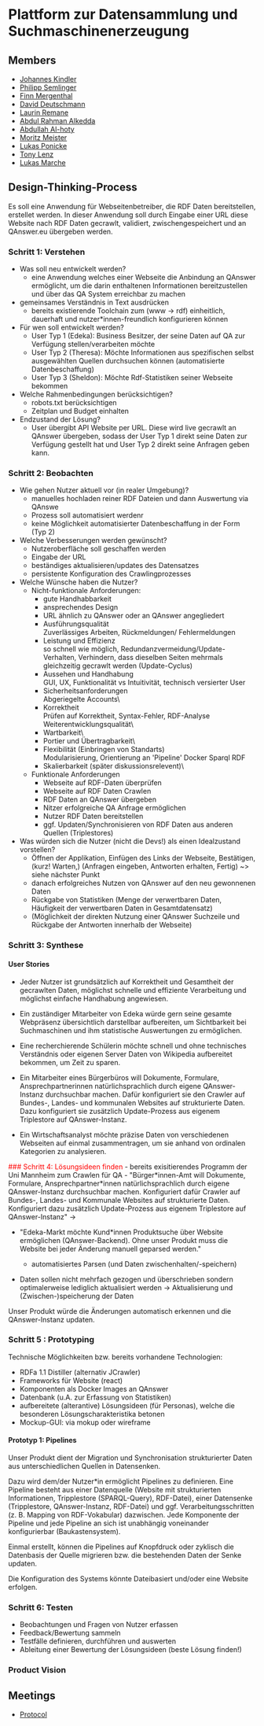 # Plattform zur Datensammlung und Suchmaschinenerzeugung

## Members

- [Johannes Kindler](https://gitlab-softwareprojekt.fim.htwk-leipzig.de/jkindler)
- [Philipp Semlinger](https://gitlab-softwareprojekt.fim.htwk-leipzig.de/psemling)
- [Finn Mergenthal](https://gitlab-softwareprojekt.fim.htwk-leipzig.de/fmergent)
- [David Deutschmann](https://gitlab-softwareprojekt.fim.htwk-leipzig.de/ddeutsch)
- [Laurin Remane](https://gitlab-softwareprojekt.fim.htwk-leipzig.de/mremane)
- [Abdul Rahman Alkedda](https://gitlab-softwareprojekt.fim.htwk-leipzig.de/aalkedda)
- [Abdullah Al-hoty](https://gitlab-softwareprojekt.fim.htwk-leipzig.de/aalhoty)
- [Moritz Meister](https://gitlab-softwareprojekt.fim.htwk-leipzig.de/mmeister)
- [Lukas Ponicke](https://gitlab-softwareprojekt.fim.htwk-leipzig.de/lponicke)
- [Tony Lenz](https://gitlab-softwareprojekt.fim.htwk-leipzig.de/tlenz1)
- [Lukas Marche](https://gitlab-softwareprojekt.fim.htwk-leipzig.de/lmarche)

## Design-Thinking-Process

Es soll eine Anwendung für Webseitenbetreiber, die RDF Daten bereitstellen, erstellet werden. In dieser Anwendung soll durch Eingabe einer URL diese Website nach RDF Daten gecrawlt, validiert, zwischengespeichert und an QAnswer.eu übergeben werden.


### Schritt 1: Verstehen
- Was soll neu entwickelt werden?
    - eine Anwendung welches einer Webseite die Anbindung an QAnswer ermöglicht, um die darin enthaltenen Informationen bereitzustellen und über das QA System erreichbar zu machen
- gemeinsames Verständnis in Text ausdrücken
    - bereits existierende Toolchain zum (www -> rdf) einheitlich, dauerhaft und nutzer*innen-freundlich konfigurieren können
- Für wen soll entwickelt werden?
    - User Typ 1 (Edeka): Business Besitzer, der seine Daten auf QA zur Verfügung stellen/verarbeiten möchte
    - User Typ 2 (Theresa): Möchte Informationen aus spezifischen selbst ausgewählten Quellen durchsuchen können (automatisierte Datenbeschaffung)
    - User Typ 3 (Sheldon): Möchte Rdf-Statistiken seiner Webseite bekommen
- Welche Rahmenbedingungen berücksichtigen?
    - robots.txt berücksichtigen
    - Zeitplan und Budget einhalten
- Endzustand der Lösung?
    - User übergibt API Website per URL. Diese wird live gecrawlt an QAnswer übergeben, sodass der User Typ 1 direkt seine Daten zur Verfügung gestellt hat und User Typ 2 direkt seine Anfragen geben kann.


### Schritt 2: Beobachten
- Wie gehen Nutzer aktuell vor (in realer Umgebung)?
    - manuelles hochladen reiner RDF Dateien und dann Auswertung via QAnswe
    - Prozess soll automatisiert werdenr
    - keine Möglichkeit automatisierter Datenbeschaffung in der Form (Typ 2)
- Welche Verbesserungen werden gewünscht?
    - Nutzeroberfläche soll geschaffen werden
    - Eingabe der URL
    - beständiges aktualisieren/updates des Datensatzes
    - persistente Konfiguration des Crawlingprozesses
- Welche Wünsche haben die Nutzer?
    - Nicht-funktionale Anforderungen:
        - gute Handhabbarkeit
        - ansprechendes Design
        - URL ähnlich zu QAnswer oder an QAnswer angegliedert
        - Ausführungsqualität\
            Zuverlässiges Arbeiten, Rückmeldungen/ Fehlermeldungen
        - Leistung und Effizienz\
            so schnell wie möglich, Redundanzvermeidung/Update-Verhalten, Verhindern, dass dieselben Seiten mehrmals gleichzeitig gecrawlt werden (Update-Cyclus)
        - Aussehen und Handhabung\
            GUI, UX, Funktionalität vs Intuitivität, technisch versierter User
        - Sicherheitsanforderungen\
            Abgeriegelte Accounts\
        - Korrektheit\
            Prüfen auf Korrektheit, Syntax-Fehler, RDF-Analyse
        Weiterentwicklungsqualität\
        - Wartbarkeit\
        - Portier und Übertragbarkeit\
        - Flexibilität (Einbringen von Standarts)\
            Modularisierung, Orientierung an 'Pipeline'
            Docker
            Sparql
            RDF
        - Skalierbarkeit (später diskussionsrelevent)\
    - Funktionale Anforderungen
        - Webseite auf RDF-Daten überprüfen
        - Webseite auf RDF Daten Crawlen
        - RDF Daten an QAnswer übergeben
        - Nitzer erfolgreiche QA Anfrage ermöglichen
        - Nutzer RDF Daten bereitstellen
        - ggf. Updaten/Synchronisieren von RDF Daten aus anderen Quellen (Triplestores)
- Was würden sich die Nutzer (nicht die Devs!) als einen Idealzustand vorstellen?
    - Öffnen der Applikation, Einfügen des Links der Webseite, Bestätigen, (kurz!  Warten,) (Anfragen eingeben, Antworten erhalten, Fertig) ~> siehe nächster Punkt
    - danach erfolgreiches Nutzen von QAnswer auf den neu gewonnenen Daten
    - Rückgabe von Statistiken (Menge der verwertbaren Daten, Häufigkeit der verwertbaren Daten in Gesamtdatensatz)
    - (Möglichkeit der direkten Nutzung einer QAnswer Suchzeile und Rückgabe der Antworten  innerhalb der Webseite)


### Schritt 3: Synthese

#### User Stories
- Jeder Nutzer ist grundsätzlich auf Korrektheit und Gesamtheit der gecrawlten Daten, möglichst schnelle und effiziente Verarbeitung und möglichst einfache Handhabung angewiesen.

- Ein zuständiger Mitarbeiter von Edeka würde gern seine gesamte Webpräsenz übersichtlich darstellbar aufbereiten, um Sichtbarkeit bei Suchmaschinen und ihm statistische Auswertungen zu ermöglichen.

- Eine recherchierende Schülerin möchte schnell und ohne technisches Verständnis oder eigenen Server Daten von Wikipedia aufbereitet bekommen, um Zeit zu sparen.

- Ein Mitarbeiter eines Bürgerbüros will Dokumente, Formulare, Ansprechpartnerinnen natürlichsprachlich durch eigene QAnswer-Instanz durchsuchbar machen. Dafür konfiguriert sie den Crawler auf Bundes-, Landes- und kommunalen Websites auf strukturierte Daten. Dazu konfiguriert sie zusätzlich Update-Prozess aus eigenem Triplestore auf QAnswer-Instanz.

- Ein Wirtschaftsanalyst möchte präzise Daten von verschiedenen Webseiten auf einmal zusammentragen, um sie anhand von ordinalen Kategorien zu analysieren.

<span style="color:red">
### Schritt 4: Lösungsideen finden
</span>
- bereits exisitierendes Programm der Uni Mannheim zum Crawlen für QA
- "Bürger*innen-Amt will Dokumente, Formulare, Ansprechpartner*innen natürlichsprachlich durch eigene QAnswer-Instanz durchsuchbar machen. Konfiguriert dafür Crawler auf Bundes-, Landes- und Kommunale Websites auf strukturierte Daten. Konfiguriert dazu zusätzlich Update-Prozess aus eigenem Triplestore auf QAnswer-Instanz"
    -> 

- "Edeka-Markt möchte Kund*innen Produktsuche über Website ermöglichen (QAnswer-Backend). Ohne unser Produkt muss die Website bei jeder Änderung manuell geparsed werden."
    -  automatisiertes Parsen (und Daten zwischenhalten/-speichern)

-  Daten sollen nicht mehrfach gezogen und überschrieben sondern optimalerweise lediglich aktualisiert werden
    -> Aktualisierung und (Zwischen-)speicherung der Daten

Unser Produkt würde die Änderungen automatisch erkennen und die QAnswer-Instanz updaten.

### Schritt 5 : Prototyping
Technische Möglichkeiten bzw. bereits vorhandene Technologien:
- RDFa 1.1 Distiller (alternativ JCrawler)
- Frameworks für Website (react)
- Komponenten als Docker Images an QAnswer
- Datenbank (u.A. zur Erfassung von Statistiken)
- aufbereitete (alterantive) Lösungsideen (für Personas), welche die besonderen Lösungscharakteristika betonen
- Mockup-GUI: via mokup oder wireframe


#### Prototyp 1: Pipelines

Unser Produkt dient der Migration und Synchronisation strukturierter Daten aus unterschiedlichen Quellen in Datensenken.

Dazu wird dem/der Nutzer\*in ermöglicht Pipelines zu definieren. Eine Pipeline besteht aus einer Datenquelle (Website mit strukturierten Informationen, Tripplestore (SPARQL-Query), RDF-Datei), einer Datensenke (Tripplestore, QAnswer-Instanz, RDF-Datei) und ggf. Verarbeitungsschritten (z. B. Mapping von RDF-Vokabular) dazwischen. Jede Komponente der Pipeline und jede Pipeline an sich ist unabhängig voneinander konfigurierbar (Baukastensystem). 

Einmal erstellt, können die Pipelines auf Knopfdruck oder zyklisch die Datenbasis der Quelle migrieren bzw. die bestehenden Daten der Senke updaten.

Die Konfiguration des Systems könnte Dateibasiert und/oder eine Website erfolgen.


### Schritt 6: Testen
- Beobachtungen und Fragen von Nutzer erfassen
- Feedback/Bewertung sammeln
- Testfälle definieren, durchführen und auswerten
- Ableitung einer Bewertung der Lösungsideen (beste Lösung finden!)



### Product Vision

## Meetings 

- [Protocol](https://gitlab-softwareprojekt.fim.htwk-leipzig.de/pdus/plattform-zur-datensammlung-und-suchmaschinenerzeugung/-/wikis/Board-Meetings)


